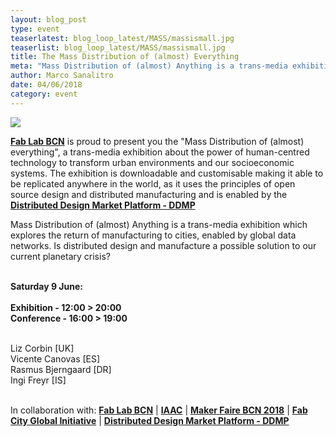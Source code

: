 ```yaml
---
layout: blog_post
type: event
teaserlatest: blog_loop_latest/MASS/massismall.jpg
teaserlist: blog_loop_latest/MASS/massismall.jpg
title: The Mass Distribution of (almost) Everything
meta: "Mass Distribution of (almost) Anything is a trans-media exhibition which explores the return of manufacturing to cities, enabled by global data networks."
author: Marco Sanalitro
date: 04/06/2018 
category: event
---
```


<img src= "http://www.fablabbcn.org/img/blog/blog_loop_latest/MASS/massi1.jpg" align="middle"> 
<br>

<strong><a href="https://fablabbcn.org/index.html">Fab Lab BCN</a></strong> is proud to present you the "Mass Distribution of (almost) everything", a trans-media exhibition about the power of human-centred technology to transform urban environments and our socioeconomic systems. The exhibition is downloadable and customisable making it able to be replicated anywhere in the world, as it uses the principles of open source design and distributed manufacturing and is enabled by the <strong><a href="http://distributeddesign.eu/">Distributed Design Market Platform - DDMP</a></strong>

Mass Distribution of (almost) Anything is a trans-media exhibition which explores the return of manufacturing to cities, enabled by global data networks. Is distributed design and manufacture a possible solution to our current planetary crisis? <br><br> 

<strong>Saturday 9 June:<br><br> 
Exhibition - 12:00 > 20:00<br>
Conference - 16:00 > 19:00<br><br></strong> 

Liz Corbin [UK]<br> 
Vicente Canovas [ES]<br>
Rasmus Bjerngaard [DR]<br>
Ingi Freyr [IS]<br><br> 

<p>In collaboration with: <strong><a href="https://fablabbcn.org/index.html">Fab Lab BCN</a></strong> | <strong><a href="https://fablabbcn.org/index.html">IAAC</a></strong> | <strong><a href="https://www.eventbrite.com/e/maker-faire-barcelona-2018-registration-45904205715?aff=eac2">Maker Faire BCN 2018</a></strong> | <strong><a href="http://fab.city/">Fab City Global Initiative</a></strong> | <strong><a href="http://distributeddesign.eu/">Distributed Design Market Platform - DDMP</a></strong></p>
